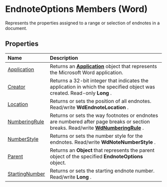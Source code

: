 
# EndnoteOptions Members (Word)
Represents the properties assigned to a range or selection of endnotes in a document.

## Properties



|**Name**|**Description**|
|:-----|:-----|
|[Application](fba2de93-fc7d-2c37-fe8f-9c229443edd5.md)|Returns an  **[Application](d1cf6f8f-4e88-bf01-93b4-90a83f79cb44.md)** object that represents the Microsoft Word application.|
|[Creator](3fc925c8-007c-286d-ef74-3d00f916514b.md)|Returns a 32-bit integer that indicates the application in which the specified object was created. Read-only  **Long** .|
|[Location](3fd348a5-69cd-7319-898e-3f1a102fd644.md)|Returns or sets the position of all endnotes. Read/write  **WdEndnoteLocation** .|
|[NumberingRule](c2690da3-703b-4f9f-cdfb-7ec4e7559b54.md)|Returns or sets the way footnotes or endnotes are numbered after page breaks or section breaks. Read/write  **[WdNumberingRule](70993a58-4b2c-e809-ab71-ca1701539483.md)** .|
|[NumberStyle](732a8185-92c3-5054-fb9d-3c4bad62f5a1.md)|Returns or sets the number style for the endnotes. Read/write  **WdNoteNumberStyle** .|
|[Parent](727dc1a3-4925-9769-a8f1-0253e72ddbe4.md)|Returns an  **Object** that represents the parent object of the specified **EndnoteOptions** object.|
|[StartingNumber](10d8d08b-dac5-5439-1f75-2d485c905e8f.md)|Returns or sets the starting endnote number. Read/write  **Long** .|
